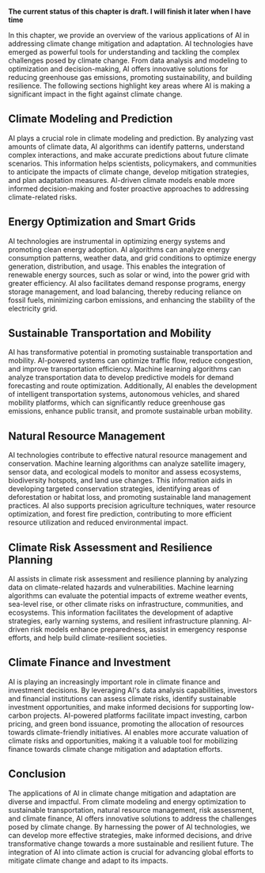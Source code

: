 **The current status of this chapter is draft. I will finish it later when I have time**

In this chapter, we provide an overview of the various applications of AI in addressing climate change mitigation and adaptation. AI technologies have emerged as powerful tools for understanding and tackling the complex challenges posed by climate change. From data analysis and modeling to optimization and decision-making, AI offers innovative solutions for reducing greenhouse gas emissions, promoting sustainability, and building resilience. The following sections highlight key areas where AI is making a significant impact in the fight against climate change.

Climate Modeling and Prediction
-------------------------------

AI plays a crucial role in climate modeling and prediction. By analyzing vast amounts of climate data, AI algorithms can identify patterns, understand complex interactions, and make accurate predictions about future climate scenarios. This information helps scientists, policymakers, and communities to anticipate the impacts of climate change, develop mitigation strategies, and plan adaptation measures. AI-driven climate models enable more informed decision-making and foster proactive approaches to addressing climate-related risks.

Energy Optimization and Smart Grids
-----------------------------------

AI technologies are instrumental in optimizing energy systems and promoting clean energy adoption. AI algorithms can analyze energy consumption patterns, weather data, and grid conditions to optimize energy generation, distribution, and usage. This enables the integration of renewable energy sources, such as solar or wind, into the power grid with greater efficiency. AI also facilitates demand response programs, energy storage management, and load balancing, thereby reducing reliance on fossil fuels, minimizing carbon emissions, and enhancing the stability of the electricity grid.

Sustainable Transportation and Mobility
---------------------------------------

AI has transformative potential in promoting sustainable transportation and mobility. AI-powered systems can optimize traffic flow, reduce congestion, and improve transportation efficiency. Machine learning algorithms can analyze transportation data to develop predictive models for demand forecasting and route optimization. Additionally, AI enables the development of intelligent transportation systems, autonomous vehicles, and shared mobility platforms, which can significantly reduce greenhouse gas emissions, enhance public transit, and promote sustainable urban mobility.

Natural Resource Management
---------------------------

AI technologies contribute to effective natural resource management and conservation. Machine learning algorithms can analyze satellite imagery, sensor data, and ecological models to monitor and assess ecosystems, biodiversity hotspots, and land use changes. This information aids in developing targeted conservation strategies, identifying areas of deforestation or habitat loss, and promoting sustainable land management practices. AI also supports precision agriculture techniques, water resource optimization, and forest fire prediction, contributing to more efficient resource utilization and reduced environmental impact.

Climate Risk Assessment and Resilience Planning
-----------------------------------------------

AI assists in climate risk assessment and resilience planning by analyzing data on climate-related hazards and vulnerabilities. Machine learning algorithms can evaluate the potential impacts of extreme weather events, sea-level rise, or other climate risks on infrastructure, communities, and ecosystems. This information facilitates the development of adaptive strategies, early warning systems, and resilient infrastructure planning. AI-driven risk models enhance preparedness, assist in emergency response efforts, and help build climate-resilient societies.

Climate Finance and Investment
------------------------------

AI is playing an increasingly important role in climate finance and investment decisions. By leveraging AI's data analysis capabilities, investors and financial institutions can assess climate risks, identify sustainable investment opportunities, and make informed decisions for supporting low-carbon projects. AI-powered platforms facilitate impact investing, carbon pricing, and green bond issuance, promoting the allocation of resources towards climate-friendly initiatives. AI enables more accurate valuation of climate risks and opportunities, making it a valuable tool for mobilizing finance towards climate change mitigation and adaptation efforts.

Conclusion
----------

The applications of AI in climate change mitigation and adaptation are diverse and impactful. From climate modeling and energy optimization to sustainable transportation, natural resource management, risk assessment, and climate finance, AI offers innovative solutions to address the challenges posed by climate change. By harnessing the power of AI technologies, we can develop more effective strategies, make informed decisions, and drive transformative change towards a more sustainable and resilient future. The integration of AI into climate action is crucial for advancing global efforts to mitigate climate change and adapt to its impacts.
